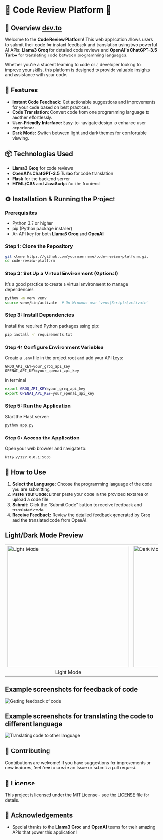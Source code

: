 # 🌟 Code Review Platform 🌟

## 🚀 Overview [dev.to](https://dev.to/sourabh7iwari_39/my-post-post-1o74)
Welcome to the **Code Review Platform**! This web application allows users to submit their code for instant feedback and translation using two powerful AI APIs: **Llama3 Groq** for detailed code reviews and **OpenAI's ChatGPT-3.5 Turbo** for translating code between programming languages. 

Whether you're a student learning to code or a developer looking to improve your skills, this platform is designed to provide valuable insights and assistance with your code. 

## 🔧 Features
- **Instant Code Feedback:** Get actionable suggestions and improvements for your code based on best practices.
- **Code Translation:** Convert code from one programming language to another effortlessly.
- **User-Friendly Interface:** Easy-to-navigate design to enhance user experience.
- **Dark Mode:** Switch between light and dark themes for comfortable viewing.

## 📦 Technologies Used
- **Llama3 Groq** for code reviews
- **OpenAI's ChatGPT-3.5 Turbo** for code translation
- **Flask** for the backend server
- **HTML/CSS** and **JavaScript** for the frontend

## ⚙️ Installation & Running the Project

### Prerequisites
- Python 3.7 or higher
- pip (Python package installer)
- An API key for both **Llama3 Groq** and **OpenAI**

### Step 1: Clone the Repository
```bash
git clone https://github.com/yourusername/code-review-platform.git
cd code-review-platform
```

### Step 2: Set Up a Virtual Environment (Optional)
It’s a good practice to create a virtual environment to manage dependencies.
```bash
python -m venv venv
source venv/bin/activate  # On Windows use `venv\Scripts\activate`
```

### Step 3: Install Dependencies
Install the required Python packages using pip:
```bash
pip install -r requirements.txt
```

### Step 4: Configure Environment Variables
Create a `.env` file in the project root and add your API keys:
```
GROQ_API_KEY=your_groq_api_key
OPENAI_API_KEY=your_openai_api_key
```
in terminal
```bash
export GROQ_API_KEY=your_groq_api_key
export OPENAI_API_KEY=your_openai_api_key
```

### Step 5: Run the Application
Start the Flask server:
```bash
python app.py
```

### Step 6: Access the Application
Open your web browser and navigate to:
```
http://127.0.0.1:5000
```

## 🤔 How to Use
1. **Select the Language:** Choose the programming language of the code you are submitting.
2. **Paste Your Code:** Either paste your code in the provided textarea or upload a code file.
3. **Submit:** Click the "Submit Code" button to receive feedback and translated code.
4. **Receive Feedback:** Review the detailed feedback generated by Groq and the translated code from OpenAI.

## Light/Dark Mode Preview

<table>
  <tr>
    <td><img src="static/lightmode.png" alt="Light Mode" width="400"/></td>
    <td><img src="static/darkmode.png" alt="Dark Mode" width="400"/></td>
  </tr>
  <tr>
    <td align="center">Light Mode</td>
    <td align="center">Dark Mode</td>
  </tr>
</table>


## Example screenshots for feedback of code
![Getting feedback of code](static/127.0.0.1_5000_.png)

## Example screenshots for translating the code to different language
![Translating code to other language](static/ss1.png)

## 🎉 Contributing
Contributions are welcome! If you have suggestions for improvements or new features, feel free to create an issue or submit a pull request.

## 📄 License
This project is licensed under the MIT License - see the [LICENSE](LICENSE) file for details.

## 📝 Acknowledgements
- Special thanks to the **Llama3 Groq** and **OpenAI** teams for their amazing APIs that power this application!
